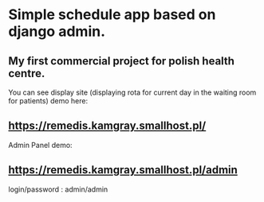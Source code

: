 # Simple schedule app based on django admin. 

My first commercial project for polish health centre. 
-

You can see display site (displaying rota for current day in the waiting room for patients) demo here: 

https://remedis.kamgray.smallhost.pl/
-

Admin Panel demo:

https://remedis.kamgray.smallhost.pl/admin
-

login/password : admin/admin
